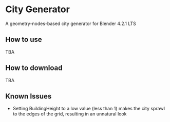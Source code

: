 # City Generator

A geometry-nodes-based city generator for Blender 4.2.1 LTS

## How to use

TBA

## How to download

TBA

## Known Issues

- Setting BuildingHeight to a low value (less than 1) makes the city sprawl to the edges of the grid, resulting in an unnatural look